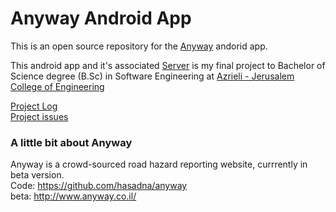 Anyway Android App
================
This is an open source repository for the [Anyway](http://oway.org.il) andorid app.

This android app and it's associated [Server](http://github.com/samuelregev/anywayClusterServer) is my final project to Bachelor of Science degree (B.Sc) in Software Engineering at [Azrieli - Jerusalem College of Engineering](http://www.jce.ac.il/)

[Project Log](https://github.com/samuelregev/anywayAndroidApp/wiki/Project-Log)  
[Project issues](https://huboard.com/samuelregev/anywayAndroidApp)

### A little bit about Anyway
Anyway is a crowd-sourced road hazard reporting website, currrently in beta version.  
Code: https://github.com/hasadna/anyway  
beta: http://www.anyway.co.il/  

